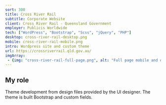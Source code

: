 ```yaml
---
sort: 300
title: Cross River Rail
subtitle: Corporate Website
client: Cross River Rail - Queensland Government
employer: Publicis Worldwide
tech: ["WordPress", "Bootstrap", "Scss", "jQuery", "PHP"]
desktop: cross-river-rail-desktop.png
mobile: cross-river-rail-mobile.png
intro: Wordpress site and custom theme
url: https://crossriverrail.qld.gov.au/
imgArray:
 - {img: "cross-river-rail-full-page.png", alt: "Full page mobile and desktop view."}
---
```


## My role

Theme development from design files provided by the UI designer. The theme is built Bootstrap and custom fields.
